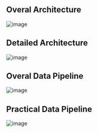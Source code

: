 ## Overal Architecture
![image](https://github.com/user-attachments/assets/e7fc0152-fe7c-4c00-8d83-c268d4fee4a9)


## Detailed Architecture
![image](https://github.com/user-attachments/assets/70ec7f6a-fe5a-4768-893f-6a04f96bdb17)


## Overal Data Pipeline
![image](https://github.com/user-attachments/assets/0f0e0040-8681-4b8f-9ba0-ec1eea828972)


## Practical Data Pipeline
![image](https://github.com/user-attachments/assets/8ba59a0d-701b-4007-b248-0db1138f9263)





